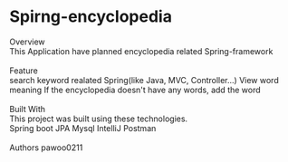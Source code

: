 # Spirng-encyclopedia

Overview
<br>
This Application have planned encyclopedia related Spring-framework
<br>
<br>
Feature
<br>
search keyword realated Spring(like Java, MVC, Controller...)
View word meaning
If the encyclopedia doesn't have any words, add the word
<br>
<br>
Built With
<br>
This project was built using these technologies.
<br>
Spring boot
JPA
Mysql
IntelliJ
Postman
<br>
<br>
Authors
pawoo0211
